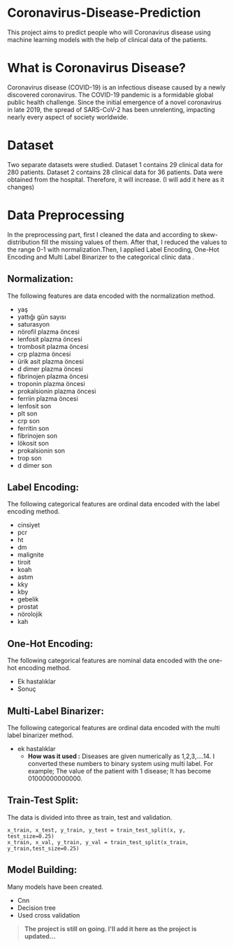 # Coronavirus-Disease-Prediction

This project aims to predict people who will Coronavirus disease using machine learning models with the help of clinical data of the patients.


# What is  Coronavirus Disease?

Coronavirus disease (COVID-19) is an infectious disease caused by a newly discovered coronavirus. The COVID-19 pandemic is a formidable global public health challenge. Since the initial emergence of a novel coronavirus in late 2019, the spread of SARS-CoV-2 has been unrelenting, impacting nearly every aspect of society worldwide.

# Dataset

Two separate datasets were studied. Dataset 1 contains 29 clinical data for 280 patients. Dataset 2 contains 28 clinical data for 36 patients. Data were obtained from the hospital. Therefore, it will increase. (I will add it here as it changes)

# Data Preprocessing

In the preprocessing part, first I cleaned the data and according to skew-distribution fill the missing values of them. After that, I reduced the values to the range 0-1 with normalization.Then, I applied Label Encoding, One-Hot Encoding and Multi Label Binarizer to the categorical clinic data .

## Normalization:

The following  features are  data encoded with the normalization method.

 - yaş
 - yattığı gün sayısı
 - saturasyon
 - nörofil plazma öncesi
 - lenfosit plazma öncesi
 - trombosit plazma öncesi
 - crp plazma öncesi
 - ürik asit plazma öncesi
 - d dimer plazma öncesi
 - fibrinojen plazma öncesi
 - troponin plazma öncesi
 - prokalsionin plazma öncesi
 - ferriin plazma öncesi
 - lenfosit son
 - plt son
 - crp son
 - ferritin son
 - fibrinojen son
 - lökosit son
 - prokalsionin son
 - trop son
 - d dimer son
 
## Label Encoding:

The following categorical features are ordinal data encoded with the label encoding method.

 - cinsiyet
 - pcr
 - ht
 - dm
 - malignite
 - tiroit
 - koah
 - astım
 - kky
 - kby
 - gebelik
 - prostat
 - nörolojik
 - kah
 

## One-Hot Encoding:

The following categorical features are nominal data encoded with the one-hot encoding method.

 - Ek hastalıklar
 - Sonuç

## Multi-Label Binarizer:

The following categorical features are ordinal data encoded with the multi label binarizer method.

 - ek hastalıklar
	 - **How was it used :**  Diseases are given numerically as 1,2,3,....14.
		I converted these numbers to binary system using multi label.
		For example; The value of the patient with 1 disease; It has become 01000000000000.


## Train-Test Split:

The data is divided into three as train, test and validation.

    x_train, x_test, y_train, y_test = train_test_split(x, y, test_size=0.25)  
    x_train, x_val, y_train, y_val = train_test_split(x_train, y_train,test_size=0.25)


## Model Building:

Many models have been created.

 -  Cnn
 - Decision tree
 - Used cross validation
 


>  **The project is still on going. I'll add it here as the project is updated...**
